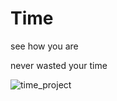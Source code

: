 # Time

see how you are

never wasted your time

![time_project](https://user-images.githubusercontent.com/102765022/232925735-75024a2a-7435-4c75-a4d3-259b2f974d01.gif)

